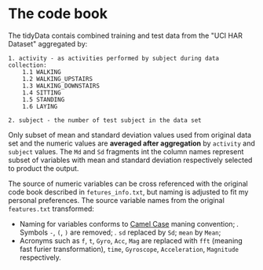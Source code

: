 # The code book

The tidyData contais combined training and test data from the "UCI HAR Dataset" aggregated by:

	1. activity - as activities performed by subject during data collection:
		1.1 WALKING
		1.2 WALKING_UPSTAIRS
		1.3 WALKING_DOWNSTAIRS
		1.4 SITTING
		1.5 STANDING
		1.6 LAYING
		
	2. subject - the number of test subject in the data set

Only subset of mean and standard deviation values used from original data set and the numeric values are **averaged after aggregation** by `activity` and `subject` values.
The `Md` and `Sd` fragments int the column names represent subset of variables with mean and standard deviation respectively selected to product the output.

The source of numeric variables can be cross referenced with the original code book described in `fetures_info.txt`, 
but naming is adjusted to fit my personal preferences. The source variable names from the original `features.txt` transformed: 

 * Naming for variables conforms to [Camel Case](http://en.wikipedia.org/wiki/CamelCase) maning convention;
 *.* Symbols `-`, `(`, `)` are removed;
 *.* `sd` replaced by `Sd`; `mean` by `Mean`;
 * Acronyms such as `f`, `t`, `Gyro`, `Acc`, `Mag` are replaced with `fft` (meaning fast furier transformation), `time`, `Gyroscope`, `Acceleration`, `Magnitude` respectively.